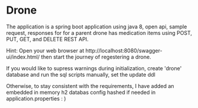 # Drone
The application is a spring boot application using java 8, open api, sample request, responses for
for a parent drone has medication items using POST, PUT, GET, and DELETE REST API.

Hint: Open your web browser at http://localhost:8080/swagger-ui/index.html/
then start the journey of regestering a drone.

If you would like to supress warnings during initialization, create 'drone' database and run the sql scripts manually, set the update ddl

Otherwise, to stay consistent with the requirements, I have added an embedded in memory h2 databas config hashed if needed in application.properties : )
